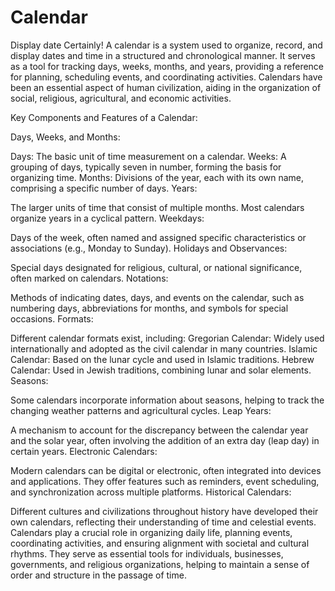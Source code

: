 # Calendar
Display date
Certainly! A calendar is a system used to organize, record, and display dates and time in a structured and chronological manner. It serves as a tool for tracking days, weeks, months, and years, providing a reference for planning, scheduling events, and coordinating activities. Calendars have been an essential aspect of human civilization, aiding in the organization of social, religious, agricultural, and economic activities.

Key Components and Features of a Calendar:

Days, Weeks, and Months:

Days: The basic unit of time measurement on a calendar.
Weeks: A grouping of days, typically seven in number, forming the basis for organizing time.
Months: Divisions of the year, each with its own name, comprising a specific number of days.
Years:

The larger units of time that consist of multiple months. Most calendars organize years in a cyclical pattern.
Weekdays:

Days of the week, often named and assigned specific characteristics or associations (e.g., Monday to Sunday).
Holidays and Observances:

Special days designated for religious, cultural, or national significance, often marked on calendars.
Notations:

Methods of indicating dates, days, and events on the calendar, such as numbering days, abbreviations for months, and symbols for special occasions.
Formats:

Different calendar formats exist, including:
Gregorian Calendar: Widely used internationally and adopted as the civil calendar in many countries.
Islamic Calendar: Based on the lunar cycle and used in Islamic traditions.
Hebrew Calendar: Used in Jewish traditions, combining lunar and solar elements.
Seasons:

Some calendars incorporate information about seasons, helping to track the changing weather patterns and agricultural cycles.
Leap Years:

A mechanism to account for the discrepancy between the calendar year and the solar year, often involving the addition of an extra day (leap day) in certain years.
Electronic Calendars:

Modern calendars can be digital or electronic, often integrated into devices and applications. They offer features such as reminders, event scheduling, and synchronization across multiple platforms.
Historical Calendars:

Different cultures and civilizations throughout history have developed their own calendars, reflecting their understanding of time and celestial events.
Calendars play a crucial role in organizing daily life, planning events, coordinating activities, and ensuring alignment with societal and cultural rhythms. They serve as essential tools for individuals, businesses, governments, and religious organizations, helping to maintain a sense of order and structure in the passage of time.
